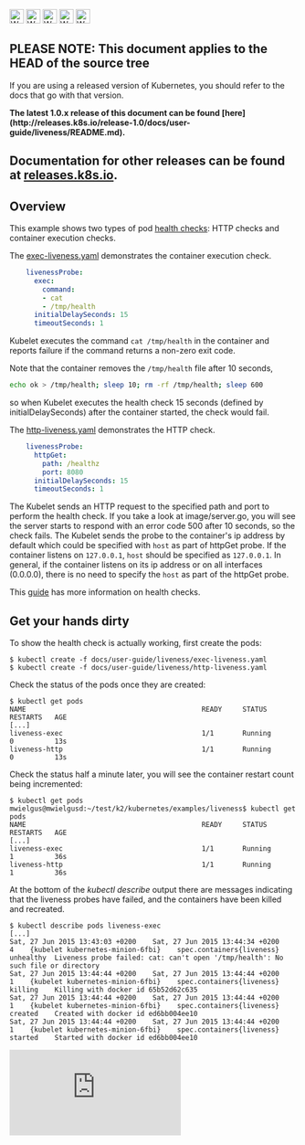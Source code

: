 <!-- BEGIN MUNGE: UNVERSIONED_WARNING -->

<!-- BEGIN STRIP_FOR_RELEASE -->

<img src="http://kubernetes.io/img/warning.png" alt="WARNING"
     width="25" height="25">
<img src="http://kubernetes.io/img/warning.png" alt="WARNING"
     width="25" height="25">
<img src="http://kubernetes.io/img/warning.png" alt="WARNING"
     width="25" height="25">
<img src="http://kubernetes.io/img/warning.png" alt="WARNING"
     width="25" height="25">
<img src="http://kubernetes.io/img/warning.png" alt="WARNING"
     width="25" height="25">

<h2>PLEASE NOTE: This document applies to the HEAD of the source tree</h2>

If you are using a released version of Kubernetes, you should
refer to the docs that go with that version.

<strong>
The latest 1.0.x release of this document can be found
[here](http://releases.k8s.io/release-1.0/docs/user-guide/liveness/README.md).

Documentation for other releases can be found at
[releases.k8s.io](http://releases.k8s.io).
</strong>
--

<!-- END STRIP_FOR_RELEASE -->

<!-- END MUNGE: UNVERSIONED_WARNING -->

## Overview

This example shows two types of pod [health checks](../production-pods.md#liveness-and-readiness-probes-aka-health-checks): HTTP checks and container execution checks.

The [exec-liveness.yaml](exec-liveness.yaml) demonstrates the container execution check.

```yaml
    livenessProbe:
      exec:
        command:
        - cat
        - /tmp/health
      initialDelaySeconds: 15
      timeoutSeconds: 1
```

Kubelet executes the command `cat /tmp/health` in the container and reports failure if the command returns a non-zero exit code.

Note that the container removes the `/tmp/health` file after 10 seconds,

```sh
echo ok > /tmp/health; sleep 10; rm -rf /tmp/health; sleep 600
```

so when Kubelet executes the health check 15 seconds (defined by initialDelaySeconds) after the container started, the check would fail.


The [http-liveness.yaml](http-liveness.yaml) demonstrates the HTTP check.

```yaml
    livenessProbe:
      httpGet:
        path: /healthz
        port: 8080
      initialDelaySeconds: 15
      timeoutSeconds: 1
```

The Kubelet sends an HTTP request to the specified path and port to perform the health check. If you take a look at image/server.go, you will see the server starts to respond with an error code 500 after 10 seconds, so the check fails. The Kubelet sends the probe to the container's ip address by default which could be specified with `host` as part of httpGet probe. If the container listens on `127.0.0.1`, `host` should be specified as `127.0.0.1`. In general, if the container listens on its ip address or on all interfaces (0.0.0.0), there is no need to specify the `host` as part of the httpGet probe.

This [guide](../walkthrough/k8s201.md#health-checking) has more information on health checks.

## Get your hands dirty

To show the health check is actually working, first create the pods:

```console
$ kubectl create -f docs/user-guide/liveness/exec-liveness.yaml
$ kubectl create -f docs/user-guide/liveness/http-liveness.yaml
```

Check the status of the pods once they are created:

```console
$ kubectl get pods
NAME                                           READY     STATUS       RESTARTS   AGE
[...]
liveness-exec                                  1/1       Running      0          13s
liveness-http                                  1/1       Running      0          13s
```

Check the status half a minute later, you will see the container restart count being incremented:

```console
$ kubectl get pods
mwielgus@mwielgusd:~/test/k2/kubernetes/examples/liveness$ kubectl get pods
NAME                                           READY     STATUS       RESTARTS   AGE
[...]
liveness-exec                                  1/1       Running      1          36s
liveness-http                                  1/1       Running      1          36s
```

At the bottom of the *kubectl describe* output there are messages indicating that the liveness probes have failed, and the containers have been killed and recreated.

```console
$ kubectl describe pods liveness-exec
[...]
Sat, 27 Jun 2015 13:43:03 +0200    Sat, 27 Jun 2015 13:44:34 +0200    4    {kubelet kubernetes-minion-6fbi}    spec.containers{liveness}    unhealthy  Liveness probe failed: cat: can't open '/tmp/health': No such file or directory
Sat, 27 Jun 2015 13:44:44 +0200    Sat, 27 Jun 2015 13:44:44 +0200    1    {kubelet kubernetes-minion-6fbi}    spec.containers{liveness}    killing    Killing with docker id 65b52d62c635
Sat, 27 Jun 2015 13:44:44 +0200    Sat, 27 Jun 2015 13:44:44 +0200    1    {kubelet kubernetes-minion-6fbi}    spec.containers{liveness}    created    Created with docker id ed6bb004ee10
Sat, 27 Jun 2015 13:44:44 +0200    Sat, 27 Jun 2015 13:44:44 +0200    1    {kubelet kubernetes-minion-6fbi}    spec.containers{liveness}    started    Started with docker id ed6bb004ee10
```


<!-- BEGIN MUNGE: GENERATED_ANALYTICS -->
[![Analytics](https://kubernetes-site.appspot.com/UA-36037335-10/GitHub/docs/user-guide/liveness/README.md?pixel)]()
<!-- END MUNGE: GENERATED_ANALYTICS -->
